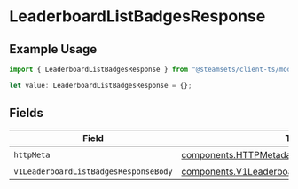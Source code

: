 # LeaderboardListBadgesResponse

## Example Usage

```typescript
import { LeaderboardListBadgesResponse } from "@steamsets/client-ts/models/operations";

let value: LeaderboardListBadgesResponse = {};
```

## Fields

| Field                                                                                                            | Type                                                                                                             | Required                                                                                                         | Description                                                                                                      |
| ---------------------------------------------------------------------------------------------------------------- | ---------------------------------------------------------------------------------------------------------------- | ---------------------------------------------------------------------------------------------------------------- | ---------------------------------------------------------------------------------------------------------------- |
| `httpMeta`                                                                                                       | [components.HTTPMetadata](../../models/components/httpmetadata.md)                                               | :heavy_check_mark:                                                                                               | N/A                                                                                                              |
| `v1LeaderboardListBadgesResponseBody`                                                                            | [components.V1LeaderboardListBadgesResponseBody](../../models/components/v1leaderboardlistbadgesresponsebody.md) | :heavy_minus_sign:                                                                                               | OK                                                                                                               |